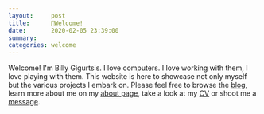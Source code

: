 ```yaml
---
layout:     post
title:      📌Welcome!
date:       2020-02-05 23:39:00
summary:    
categories: welcome
---
```


Welcome! I'm Billy Gigurtsis. I love computers. I love working with them, I love playing with them. This website is here to showcase not only myself but the various projects I embark on. Please feel free to browse the [blog](https://www.bgigurtsis.com/), learn more about me on my [about page](https://www.bgigurtsis.com/about/), take a look at my [CV](https://www.bgigurtsis.com/CV/) or shoot me a [message](https://www.bgigurtsis.com/contact/).
